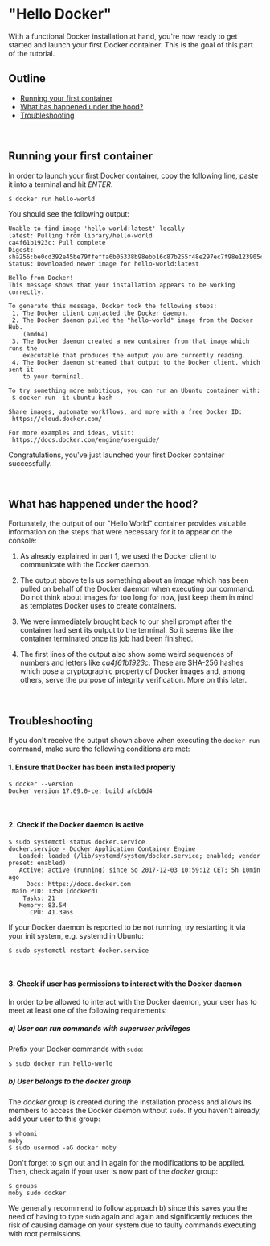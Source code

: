 # "Hello Docker"

With a functional Docker installation at hand, you're now ready to get started
and launch your first Docker container. This is the goal of this part of the tutorial.

## Outline

 - [Running your first container](#running-your-first-container)
 - [What has happened under the hood?](#what-has-happened-under-the-hood)
 - [Troubleshooting](#troubleshooting)

<br/>

## Running your first container

In order to launch your first Docker container, copy the following line, paste it into a terminal and hit _ENTER_.

```
$ docker run hello-world
```

You should see the following output:

```
Unable to find image 'hello-world:latest' locally
latest: Pulling from library/hello-world
ca4f61b1923c: Pull complete
Digest: sha256:be0cd392e45be79ffeffa6b05338b98ebb16c87b255f48e297ec7f98e123905c
Status: Downloaded newer image for hello-world:latest

Hello from Docker!
This message shows that your installation appears to be working correctly.

To generate this message, Docker took the following steps:
 1. The Docker client contacted the Docker daemon.
 2. The Docker daemon pulled the "hello-world" image from the Docker Hub.
    (amd64)
 3. The Docker daemon created a new container from that image which runs the
    executable that produces the output you are currently reading.
 4. The Docker daemon streamed that output to the Docker client, which sent it
    to your terminal.

To try something more ambitious, you can run an Ubuntu container with:
 $ docker run -it ubuntu bash

Share images, automate workflows, and more with a free Docker ID:
 https://cloud.docker.com/

For more examples and ideas, visit:
 https://docs.docker.com/engine/userguide/
```

Congratulations, you've just launched your first Docker container successfully.

<br/>

## What has happened under the hood?

Fortunately, the output of our "Hello World" container provides valuable information on the steps that were necessary for it to appear on the console:

 1. As already explained in part 1, we used the Docker client to communicate with the Docker daemon.

 2. The output above tells us something about an _image_ which has been pulled on behalf of the Docker daemon when executing our command. Do not think about images for too long for now, just keep them in mind as templates Docker uses to create containers.

 3. We were immediately brought back to our shell prompt after the container had sent its output to the terminal. So it seems like the container terminated once its job had been finished.  

 4. The first lines of the output also show some weird sequences of numbers and letters like _ca4f61b1923c_. These are SHA-256 hashes which pose a cryptographic property of Docker images and, among others, serve the purpose of integrity verification. More on this later.

<br/>

## Troubleshooting  

If you don't receive the output shown above when executing the `docker run` command, make sure the following conditions are met:

#### 1. Ensure that Docker has been installed properly

```
$ docker --version
Docker version 17.09.0-ce, build afdb6d4
```

<br/>

#### 2. Check if the Docker daemon is active

```
$ sudo systemctl status docker.service
docker.service - Docker Application Container Engine
   Loaded: loaded (/lib/systemd/system/docker.service; enabled; vendor preset: enabled)
   Active: active (running) since So 2017-12-03 10:59:12 CET; 5h 10min ago
     Docs: https://docs.docker.com
 Main PID: 1350 (dockerd)
    Tasks: 21
   Memory: 83.5M
      CPU: 41.396s
```

If your Docker daemon is reported to be not running, try restarting it via your init system, e.g. systemd in Ubuntu:

```
$ sudo systemctl restart docker.service
```

<br/>

#### 3. Check if user has permissions to interact with the Docker daemon

In order to be allowed to interact with the Docker daemon, your user has to meet at least one of the following requirements:

##### a) User can run commands with superuser privileges

Prefix your Docker commands with `sudo`:
```
$ sudo docker run hello-world
```

##### b) User belongs to the _docker_ group

The _docker_ group is created during the installation process and allows its members to access the Docker daemon without `sudo`. If you haven't already, add your user to this group:

```
$ whoami
moby
$ sudo usermod -aG docker moby
```
Don't forget to sign out and in again for the modifications to be applied. Then, check again if your user is now part of the _docker_ group:

```
$ groups
moby sudo docker
```  

We generally recommend to follow approach b) since this saves you the need of having to type `sudo` again and again and significantly reduces the risk of causing damage on your system due to faulty commands executing with root permissions.    
